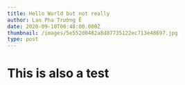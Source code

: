 ```yaml
---
title: Hello World but not really
author: Lan Pha Trường Ê
date: 2020-09-10T06:48:00.000Z
thumbnail: /images/5e552d0482a8d87735122ec713e48697.jpg
type: post
---
```

# This is also a test